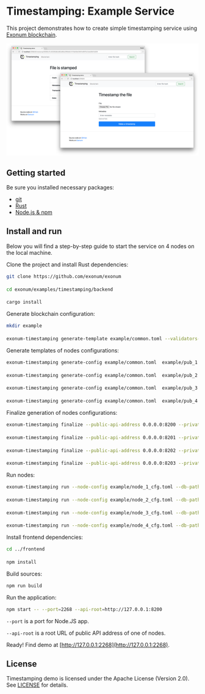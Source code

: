 # Timestamping: Example Service

This project demonstrates how to create simple timestamping service
using [Exonum blockchain](https://github.com/exonum/exonum).

![Timestamping demo](Screenshot.png)

## Getting started

Be sure you installed necessary packages:

* [git](https://git-scm.com/downloads)
* [Rust](https://rustup.rs/)
* [Node.js & npm](https://nodejs.org/en/download/)

## Install and run

Below you will find a step-by-step guide to start the service
on 4 nodes on the local machine.

Clone the project and install Rust dependencies:

```sh
git clone https://github.com/exonum/exonum

cd exonum/examples/timestamping/backend

cargo install
```

Generate blockchain configuration:

```sh
mkdir example

exonum-timestamping generate-template example/common.toml --validators-count 4
```

Generate templates of nodes configurations:

<!-- markdownlint-disable MD013 -->

```sh
exonum-timestamping generate-config example/common.toml  example/pub_1.toml example/sec_1.toml --peer-address 127.0.0.1:6331

exonum-timestamping generate-config example/common.toml  example/pub_2.toml example/sec_2.toml --peer-address 127.0.0.1:6332

exonum-timestamping generate-config example/common.toml  example/pub_3.toml example/sec_3.toml --peer-address 127.0.0.1:6333

exonum-timestamping generate-config example/common.toml  example/pub_4.toml example/sec_4.toml --peer-address 127.0.0.1:6334
```

Finalize generation of nodes configurations:

```sh
exonum-timestamping finalize --public-api-address 0.0.0.0:8200 --private-api-address 0.0.0.0:8091 example/sec_1.toml example/node_1_cfg.toml --public-configs example/pub_1.toml example/pub_2.toml example/pub_3.toml example/pub_4.toml

exonum-timestamping finalize --public-api-address 0.0.0.0:8201 --private-api-address 0.0.0.0:8092 example/sec_2.toml example/node_2_cfg.toml --public-configs example/pub_1.toml example/pub_2.toml example/pub_3.toml example/pub_4.toml

exonum-timestamping finalize --public-api-address 0.0.0.0:8202 --private-api-address 0.0.0.0:8093 example/sec_3.toml example/node_3_cfg.toml --public-configs example/pub_1.toml example/pub_2.toml example/pub_3.toml example/pub_4.toml

exonum-timestamping finalize --public-api-address 0.0.0.0:8203 --private-api-address 0.0.0.0:8094 example/sec_4.toml example/node_4_cfg.toml --public-configs example/pub_1.toml example/pub_2.toml example/pub_3.toml example/pub_4.toml
```

Run nodes:

```sh
exonum-timestamping run --node-config example/node_1_cfg.toml --db-path example/db1 --public-api-address 0.0.0.0:8200

exonum-timestamping run --node-config example/node_2_cfg.toml --db-path example/db2 --public-api-address 0.0.0.0:8201

exonum-timestamping run --node-config example/node_3_cfg.toml --db-path example/db3 --public-api-address 0.0.0.0:8202

exonum-timestamping run --node-config example/node_4_cfg.toml --db-path example/db4 --public-api-address 0.0.0.0:8203
```

<!-- markdownlint-enable MD013 -->

Install frontend dependencies:

```sh
cd ../frontend

npm install
```

Build sources:

```sh
npm run build
```

Run the application:

```sh
npm start -- --port=2268 --api-root=http://127.0.0.1:8200
```

`--port` is a port for Node.JS app.

`--api-root` is a root URL of public API address of one of nodes.

Ready! Find demo at [http://127.0.0.1:2268](http://127.0.0.1:2268).

## License

Timestamping demo is licensed under the Apache License (Version 2.0).
See [LICENSE](LICENSE) for details.
